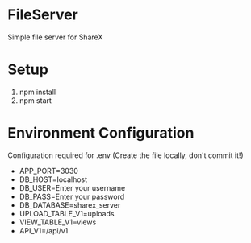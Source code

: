 # FileServer
Simple file server for ShareX

# Setup
1) npm install
2) npm start

# Environment Configuration
Configuration required for .env (Create the file locally, don't commit it!)
* APP_PORT=3030
* DB_HOST=localhost
* DB_USER=Enter your username
* DB_PASS=Enter your password
* DB_DATABASE=sharex_server
* UPLOAD_TABLE_V1=uploads
* VIEW_TABLE_V1=views
* API_V1=/api/v1
